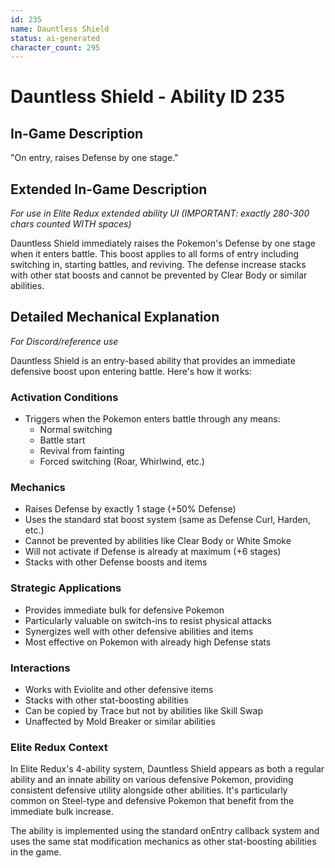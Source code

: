 ```yaml
---
id: 235
name: Dauntless Shield
status: ai-generated
character_count: 295
---
```


# Dauntless Shield - Ability ID 235

## In-Game Description
"On entry, raises Defense by one stage."

## Extended In-Game Description
*For use in Elite Redux extended ability UI (IMPORTANT: exactly 280-300 chars counted WITH spaces)*

Dauntless Shield immediately raises the Pokemon's Defense by one stage when it enters battle. This boost applies to all forms of entry including switching in, starting battles, and reviving. The defense increase stacks with other stat boosts and cannot be prevented by Clear Body or similar abilities.

## Detailed Mechanical Explanation
*For Discord/reference use*

Dauntless Shield is an entry-based ability that provides an immediate defensive boost upon entering battle. Here's how it works:

### Activation Conditions
- Triggers when the Pokemon enters battle through any means:
  - Normal switching
  - Battle start
  - Revival from fainting
  - Forced switching (Roar, Whirlwind, etc.)

### Mechanics
- Raises Defense by exactly 1 stage (+50% Defense)
- Uses the standard stat boost system (same as Defense Curl, Harden, etc.)
- Cannot be prevented by abilities like Clear Body or White Smoke
- Will not activate if Defense is already at maximum (+6 stages)
- Stacks with other Defense boosts and items

### Strategic Applications
- Provides immediate bulk for defensive Pokemon
- Particularly valuable on switch-ins to resist physical attacks
- Synergizes well with other defensive abilities and items
- Most effective on Pokemon with already high Defense stats

### Interactions
- Works with Eviolite and other defensive items
- Stacks with other stat-boosting abilities
- Can be copied by Trace but not by abilities like Skill Swap
- Unaffected by Mold Breaker or similar abilities

### Elite Redux Context
In Elite Redux's 4-ability system, Dauntless Shield appears as both a regular ability and an innate ability on various defensive Pokemon, providing consistent defensive utility alongside other abilities. It's particularly common on Steel-type and defensive Pokemon that benefit from the immediate bulk increase.

The ability is implemented using the standard onEntry callback system and uses the same stat modification mechanics as other stat-boosting abilities in the game.